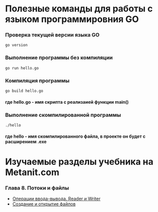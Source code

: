 # Полезные команды для работы с языком программировния GO

### Проверка текущей версии языка GO
```
go version
```

### Выполнение программы без компиляции
```
go run hello.go
```
### Компиляция программы
```
go build hello.go
```
#### где hello.go - имя скрипта с реализаией функции main()

### Выполнение скомпилированной программы
```
./hello
```
#### где hello - имя скомпилированного файла, в проекте он будет с расширением .exe



# Изучаемые разделы учебника на Metanit.com

### Глава 8. Потоки и файлы
* [Операции ввода-вывода. Reader и Writer](https://metanit.com/go/tutorial/8.1.php)
* [Создание и открытие файлов](https://metanit.com/go/tutorial/8.2.php)

